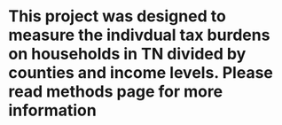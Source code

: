 # This project was designed to measure the indivdual tax burdens on households in TN divided by counties and income levels. Please read methods page for more information
